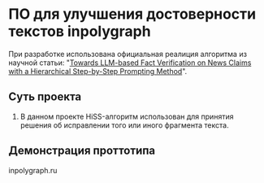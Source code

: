 # ПО для улучшения достоверности текстов inpolygraph

При разработке использована официальная реалиция алгоритма из научной статьи: "[Towards LLM-based Fact Verification on News Claims with a Hierarchical Step-by-Step Prompting Method](https://arxiv.org/abs/2310.00305)".

## Суть проекта

1. В данном проекте HiSS-алгоритм использован для принятия решения об исправлении того или иного фрагмента текста.

## Демонстрация проттотипа

inpolygraph.ru
